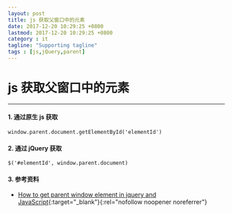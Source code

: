 ```yaml
---
layout: post
title: js 获取父窗口中的元素
date: 2017-12-20 10:29:25 +0800
lastmod: 2017-12-20 10:29:25 +0800
category : it
tagline: "Supporting tagline"
tags : [js,jQuery,parent]
---
```

# js 获取父窗口中的元素
---
#### 1. 通过原生 js 获取
```
window.parent.document.getElementById('elementId')
```

#### 2. 通过 jQuery 获取
```
$('#elementId', window.parent.document)
```

#### 3. 参考资料
- [How to get parent window element in jquery and JavaScript](https://jainishsenjaliya.wordpress.com/2012/12/13/how-to-get-parent-window-element-in-jquery-and-javascript/){:target="_blank"}{:rel="nofollow noopener noreferrer"} 
